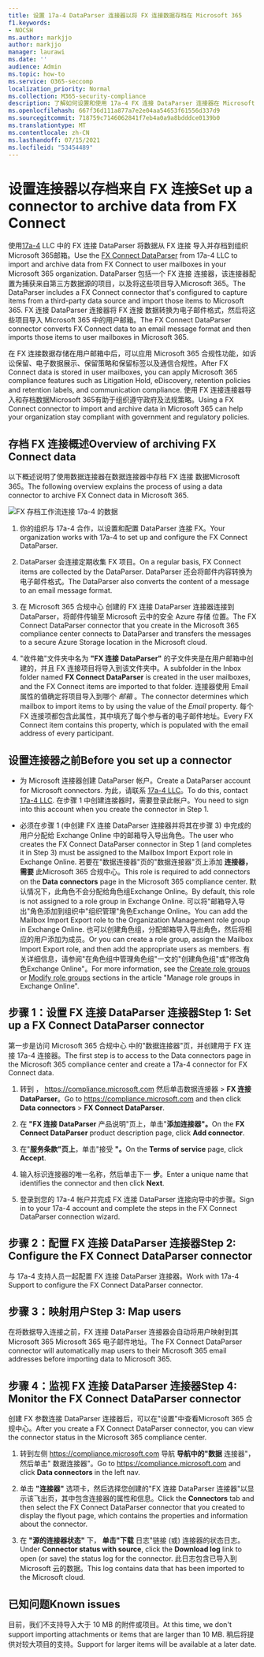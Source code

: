 ```yaml
---
title: 设置 17a-4 DataParser 连接器以将 FX 连接数据存档在 Microsoft 365
f1.keywords:
- NOCSH
ms.author: markjjo
author: markjjo
manager: laurawi
ms.date: ''
audience: Admin
ms.topic: how-to
ms.service: O365-seccomp
localization_priority: Normal
ms.collection: M365-security-compliance
description: 了解如何设置和使用 17a-4 FX 连接 DataParser 连接器在 Microsoft 365 中导入和存档 FX 连接 数据。
ms.openlocfilehash: 667f36d111a877a7e2e04aa54653f61556d337d9
ms.sourcegitcommit: 718759c7146062841f7eb4a0a9a8bdddce0139b0
ms.translationtype: MT
ms.contentlocale: zh-CN
ms.lasthandoff: 07/15/2021
ms.locfileid: "53454489"
---
```

# <a name="set-up-a-connector-to-archive-data-from-fx-connect"></a><span data-ttu-id="a92f4-103">设置连接器以存档来自 FX 连接</span><span class="sxs-lookup"><span data-stu-id="a92f4-103">Set up a connector to archive data from FX Connect</span></span>

<span data-ttu-id="a92f4-104">使用[17a-4](https://www.17a-4.com/dataparser-roadmap/) LLC 中的 FX 连接 DataParser 将数据从 FX 连接 导入并存档到组织Microsoft 365邮箱。</span><span class="sxs-lookup"><span data-stu-id="a92f4-104">Use the [FX Connect DataParser](https://www.17a-4.com/dataparser-roadmap/) from 17a-4 LLC to import and archive data from FX Connect to user mailboxes in your Microsoft 365 organization.</span></span> <span data-ttu-id="a92f4-105">DataParser 包括一个 FX 连接 连接器，该连接器配置为捕获来自第三方数据源的项目，以及将这些项目导入Microsoft 365。</span><span class="sxs-lookup"><span data-stu-id="a92f4-105">The DataParser includes a FX Connect connector that's configured to capture items from a third-party data source and import those items to Microsoft 365.</span></span> <span data-ttu-id="a92f4-106">FX 连接 DataParser 连接器将 FX 连接 数据转换为电子邮件格式，然后将这些项目导入 Microsoft 365 中的用户邮箱。</span><span class="sxs-lookup"><span data-stu-id="a92f4-106">The FX Connect DataParser connector converts FX Connect data to an email message format and then imports those items to user mailboxes in Microsoft 365.</span></span>

<span data-ttu-id="a92f4-107">在 FX 连接数据存储在用户邮箱中后，可以应用 Microsoft 365 合规性功能，如诉讼保留、电子数据展示、保留策略和保留标签以及通信合规性。</span><span class="sxs-lookup"><span data-stu-id="a92f4-107">After FX Connect data is stored in user mailboxes, you can apply Microsoft 365 compliance features such as Litigation Hold, eDiscovery, retention policies and retention labels, and communication compliance.</span></span> <span data-ttu-id="a92f4-108">使用 FX 连接连接器导入和存档数据Microsoft 365有助于组织遵守政府及法规策略。</span><span class="sxs-lookup"><span data-stu-id="a92f4-108">Using a FX Connect connector to import and archive data in Microsoft 365 can help your organization stay compliant with government and regulatory policies.</span></span>

## <a name="overview-of-archiving-fx-connect-data"></a><span data-ttu-id="a92f4-109">存档 FX 连接概述</span><span class="sxs-lookup"><span data-stu-id="a92f4-109">Overview of archiving FX Connect data</span></span>

<span data-ttu-id="a92f4-110">以下概述说明了使用数据连接器在数据连接器中存档 FX 连接 数据Microsoft 365。</span><span class="sxs-lookup"><span data-stu-id="a92f4-110">The following overview explains the process of using a data connector to archive FX Connect data in Microsoft 365.</span></span>

![FX 存档工作流连接 17a-4 的数据](../media/FXConnectDataParserConnectorWorkflow.png)

1. <span data-ttu-id="a92f4-112">你的组织与 17a-4 合作，以设置和配置 DataParser 连接 FX。</span><span class="sxs-lookup"><span data-stu-id="a92f4-112">Your organization works with 17a-4 to set up and configure the FX Connect DataParser.</span></span>

2. <span data-ttu-id="a92f4-113">DataParser 会连接定期收集 FX 项目。</span><span class="sxs-lookup"><span data-stu-id="a92f4-113">On a regular basis, FX Connect items are collected by the DataParser.</span></span> <span data-ttu-id="a92f4-114">DataParser 还会将邮件内容转换为电子邮件格式。</span><span class="sxs-lookup"><span data-stu-id="a92f4-114">The DataParser also converts the content of a message to an email message format.</span></span>

3. <span data-ttu-id="a92f4-115">在 Microsoft 365 合规中心 创建的 FX 连接 DataParser 连接器连接到 DataParser，将邮件传输至 Microsoft 云中的安全 Azure 存储 位置。</span><span class="sxs-lookup"><span data-stu-id="a92f4-115">The FX Connect DataParser connector that you create in the Microsoft 365 compliance center connects to DataParser and transfers the messages to a secure Azure Storage location in the Microsoft cloud.</span></span>

4. <span data-ttu-id="a92f4-116">"收件箱"文件夹中名为 **"FX 连接 DataParser"** 的子文件夹是在用户邮箱中创建的，并且 FX 连接项目将导入到该文件夹中。</span><span class="sxs-lookup"><span data-stu-id="a92f4-116">A subfolder in the Inbox folder named **FX Connect DataParser** is created in the user mailboxes, and the FX Connect items are imported to that folder.</span></span> <span data-ttu-id="a92f4-117">连接器使用 Email 属性的值确定将项目导入到哪个 *邮箱* 。</span><span class="sxs-lookup"><span data-stu-id="a92f4-117">The connector determines which mailbox to import items to by using the value of the *Email* property.</span></span> <span data-ttu-id="a92f4-118">每个 FX 连接项都包含此属性，其中填充了每个参与者的电子邮件地址。</span><span class="sxs-lookup"><span data-stu-id="a92f4-118">Every FX Connect item contains this property, which is populated with the email address of every participant.</span></span>

## <a name="before-you-set-up-a-connector"></a><span data-ttu-id="a92f4-119">设置连接器之前</span><span class="sxs-lookup"><span data-stu-id="a92f4-119">Before you set up a connector</span></span>

- <span data-ttu-id="a92f4-120">为 Microsoft 连接器创建 DataParser 帐户。</span><span class="sxs-lookup"><span data-stu-id="a92f4-120">Create a DataParser account for Microsoft connectors.</span></span> <span data-ttu-id="a92f4-121">为此，请联系 [17a-4 LLC](https://www.17a-4.com/contact/)。</span><span class="sxs-lookup"><span data-stu-id="a92f4-121">To do this, contact [17a-4 LLC](https://www.17a-4.com/contact/).</span></span> <span data-ttu-id="a92f4-122">在步骤 1 中创建连接器时，需要登录此帐户。</span><span class="sxs-lookup"><span data-stu-id="a92f4-122">You need to sign into this account when you create the connector in Step 1.</span></span>

- <span data-ttu-id="a92f4-123">必须在步骤 1 (中创建 FX 连接 DataParser 连接器并将其在步骤 3) 中完成的用户分配给 Exchange Online 中的邮箱导入导出角色。</span><span class="sxs-lookup"><span data-stu-id="a92f4-123">The user who creates the FX Connect DataParser connector in Step 1 (and completes it in Step 3) must be assigned to the Mailbox Import Export role in Exchange Online.</span></span> <span data-ttu-id="a92f4-124">若要在"数据连接器"页的"数据连接器"页上添加 **连接器，需要** 此Microsoft 365 合规中心。</span><span class="sxs-lookup"><span data-stu-id="a92f4-124">This role is required to add connectors on the **Data connectors** page in the Microsoft 365 compliance center.</span></span> <span data-ttu-id="a92f4-125">默认情况下，此角色不会分配给角色组Exchange Online。</span><span class="sxs-lookup"><span data-stu-id="a92f4-125">By default, this role is not assigned to a role group in Exchange Online.</span></span> <span data-ttu-id="a92f4-126">可以将"邮箱导入导出"角色添加到组织中"组织管理"角色Exchange Online。</span><span class="sxs-lookup"><span data-stu-id="a92f4-126">You can add the Mailbox Import Export role to the Organization Management role group in Exchange Online.</span></span> <span data-ttu-id="a92f4-127">也可以创建角色组，分配邮箱导入导出角色，然后将相应的用户添加为成员。</span><span class="sxs-lookup"><span data-stu-id="a92f4-127">Or you can create a role group, assign the Mailbox Import Export role, and then add the appropriate users as members.</span></span> <span data-ttu-id="a92f4-128">有关详细信息，请参阅"在角色[](/Exchange/permissions-exo/role-groups#create-role-groups)组中管理角色组[](/Exchange/permissions-exo/role-groups#modify-role-groups)"一文的"创建角色组"或"修改角色Exchange Online"。</span><span class="sxs-lookup"><span data-stu-id="a92f4-128">For more information, see the [Create role groups](/Exchange/permissions-exo/role-groups#create-role-groups) or [Modify role groups](/Exchange/permissions-exo/role-groups#modify-role-groups) sections in the article "Manage role groups in Exchange Online".</span></span>

## <a name="step-1-set-up-a-fx-connect-dataparser-connector"></a><span data-ttu-id="a92f4-129">步骤 1：设置 FX 连接 DataParser 连接器</span><span class="sxs-lookup"><span data-stu-id="a92f4-129">Step 1: Set up a FX Connect DataParser connector</span></span>

<span data-ttu-id="a92f4-130">第一步是访问 Microsoft 365 合规中心 中的"数据连接器"页，并创建用于 FX 连接 17a-4 连接器。</span><span class="sxs-lookup"><span data-stu-id="a92f4-130">The first step is to access to the Data connectors page in the Microsoft 365 compliance center and create a 17a-4 connector for FX Connect data.</span></span>

1. <span data-ttu-id="a92f4-131">转到 ， <https://compliance.microsoft.com> 然后单击数据连接器  >  **FX 连接 DataParser**。</span><span class="sxs-lookup"><span data-stu-id="a92f4-131">Go to <https://compliance.microsoft.com> and then click **Data connectors** > **FX Connect DataParser**.</span></span>

2. <span data-ttu-id="a92f4-132">在 **"FX 连接 DataParser** 产品说明"页上，单击"**添加连接器"。**</span><span class="sxs-lookup"><span data-stu-id="a92f4-132">On the **FX Connect DataParser** product description page, click **Add connector**.</span></span>

3. <span data-ttu-id="a92f4-133">在"**服务条款"页上**，单击"接受 **"。**</span><span class="sxs-lookup"><span data-stu-id="a92f4-133">On the **Terms of service** page, click **Accept**.</span></span>

4. <span data-ttu-id="a92f4-134">输入标识连接器的唯一名称，然后单击下一 **步**。</span><span class="sxs-lookup"><span data-stu-id="a92f4-134">Enter a unique name that identifies the connector and then click **Next**.</span></span>

5. <span data-ttu-id="a92f4-135">登录到您的 17a-4 帐户并完成 FX 连接 DataParser 连接向导中的步骤。</span><span class="sxs-lookup"><span data-stu-id="a92f4-135">Sign in to your 17a-4 account and complete the steps in the FX Connect DataParser connection wizard.</span></span>

## <a name="step-2-configure-the-fx-connect-dataparser-connector"></a><span data-ttu-id="a92f4-136">步骤 2：配置 FX 连接 DataParser 连接器</span><span class="sxs-lookup"><span data-stu-id="a92f4-136">Step 2: Configure the FX Connect DataParser connector</span></span>

<span data-ttu-id="a92f4-137">与 17a-4 支持人员一起配置 FX 连接 DataParser 连接器。</span><span class="sxs-lookup"><span data-stu-id="a92f4-137">Work with 17a-4 Support to configure the FX Connect DataParser connector.</span></span>

## <a name="step-3-map-users"></a><span data-ttu-id="a92f4-138">步骤 3：映射用户</span><span class="sxs-lookup"><span data-stu-id="a92f4-138">Step 3: Map users</span></span>

<span data-ttu-id="a92f4-139">在将数据导入连接之前，FX 连接 DataParser 连接器会自动将用户映射到其 Microsoft 365 Microsoft 365 电子邮件地址。</span><span class="sxs-lookup"><span data-stu-id="a92f4-139">The FX Connect DataParser connector will automatically map users to their Microsoft 365 email addresses before importing data to Microsoft 365.</span></span>

## <a name="step-4-monitor-the-fx-connect-dataparser-connector"></a><span data-ttu-id="a92f4-140">步骤 4：监视 FX 连接 DataParser 连接器</span><span class="sxs-lookup"><span data-stu-id="a92f4-140">Step 4: Monitor the FX Connect DataParser connector</span></span>

<span data-ttu-id="a92f4-141">创建 FX 参数连接 DataParser 连接器后，可以在"设置"中查看Microsoft 365 合规中心。</span><span class="sxs-lookup"><span data-stu-id="a92f4-141">After you create a FX Connect DataParser connector, you can view the connector status in the Microsoft 365 compliance center.</span></span>

1. <span data-ttu-id="a92f4-142">转到左侧 <https://compliance.microsoft.com> 导航 **导航中的"数据** 连接器"，然后单击" 数据连接器"。</span><span class="sxs-lookup"><span data-stu-id="a92f4-142">Go to <https://compliance.microsoft.com> and click **Data connectors** in the left nav.</span></span>

2. <span data-ttu-id="a92f4-143">单击 **"连接器"** 选项卡，然后选择您创建的"FX 连接 DataParser 连接器"以显示该飞出页，其中包含连接器的属性和信息。</span><span class="sxs-lookup"><span data-stu-id="a92f4-143">Click the **Connectors** tab and then select the FX Connect DataParser connector that you created to display the flyout page, which contains the properties and information about the connector.</span></span>

3. <span data-ttu-id="a92f4-144">在 **"源的连接器状态"** 下， **单击"下载** 日志"链接 (或) 连接器的状态日志。</span><span class="sxs-lookup"><span data-stu-id="a92f4-144">Under **Connector status with source**, click the **Download log** link to open (or save) the status log for the connector.</span></span> <span data-ttu-id="a92f4-145">此日志包含已导入到 Microsoft 云的数据。</span><span class="sxs-lookup"><span data-stu-id="a92f4-145">This log contains data that has been imported to the Microsoft cloud.</span></span>

## <a name="known-issues"></a><span data-ttu-id="a92f4-146">已知问题</span><span class="sxs-lookup"><span data-stu-id="a92f4-146">Known issues</span></span>

<span data-ttu-id="a92f4-147">目前，我们不支持导入大于 10 MB 的附件或项目。</span><span class="sxs-lookup"><span data-stu-id="a92f4-147">At this time, we don't support importing attachments or items that are larger than 10 MB.</span></span> <span data-ttu-id="a92f4-148">稍后将提供对较大项目的支持。</span><span class="sxs-lookup"><span data-stu-id="a92f4-148">Support for larger items will be available at a later date.</span></span>
